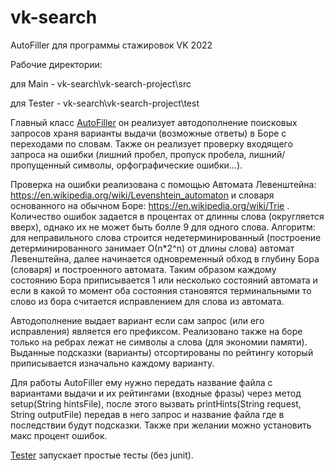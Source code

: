 # vk-search
AutoFiller для программы стажировок VK 2022

Рабочие директории: 

  для Main - vk-search\vk-search-project\src
  
  для Tester -  vk-search\vk-search-project\test
  
Главный класс [AutoFiller](https://github.com/duvik114/vk-search/blob/main/vk-search-project/src/AutoFiller.java) он реализует автодополнение поисковых запросов храня варианты выдачи (возможные ответы) в Боре с переходами по словам. Также он реализует проверку входящего запроса на ошибки (лишний пробел, пропуск пробела, лишний/пропущенный символы, орфографические ошибки...). 

Проверка на ошибки реализована с помощью Автомата Левенштейна: https://en.wikipedia.org/wiki/Levenshtein_automaton и словаря основанного на обычном Боре: https://en.wikipedia.org/wiki/Trie . Количество ошибок задается в процентах от длинны слова (округляется вверх), однако их не может быть болле 9 для одного слова. Алгоритм: для неправильного слова строится недетерминированный (построение детерминированного занимает О(n*2^n) от длины слова) автомат Левенштейна, далее начинается одновременный обход в глубину Бора (словаря) и построенного автомата. Таким образом каждому состоянию Бора приписывается 1 или несколько состояний автомата и если в какой то момент оба состояния становятся терминальными то слово из бора считается исправлением для слова из автомата.

Автодополнение выдает вариант если сам запрос (или его исправления) является его префиксом. Реализовано также на боре только на ребрах лежат не символы а слова (для экономии памяти). Выданные подсказки (варианты) отсортированы по рейтингу который приписывается изначально каждому варианту.

Для работы AutoFiller ему нужно передать название файла с вариантами выдачи и их рейтингами (входные фразы) через метод setup(String hintsFile), после этого вызвать printHints(String request, String outputFile) передав в него запрос и название файла где в последствии будут подсказки. Также при желании можно установить макс процент ошибок.

[Tester](https://github.com/duvik114/vk-search/blob/main/vk-search-project/test/Tester.java) запускает простые тесты (без junit).
